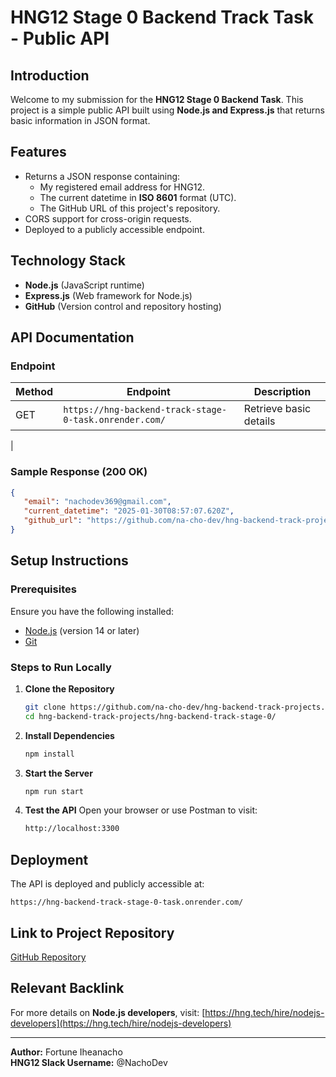 # HNG12 Stage 0 Backend Track Task - Public API

## Introduction

Welcome to my submission for the **HNG12 Stage 0 Backend Task**. This project is a simple public API built using **Node.js and Express.js** that returns basic information in JSON format.

## Features

- Returns a JSON response containing:
  - My registered email address for HNG12.
  - The current datetime in **ISO 8601** format (UTC).
  - The GitHub URL of this project's repository.
- CORS support for cross-origin requests.
- Deployed to a publicly accessible endpoint.

## Technology Stack

- **Node.js** (JavaScript runtime)
- **Express.js** (Web framework for Node.js)
- **GitHub** (Version control and repository hosting)

## API Documentation

### Endpoint
| Method    | Endpoint                                               | Description            |
| ------    | ------------------------------------------------------ | ---------------------- |
| GET       | `https://hng-backend-track-stage-0-task.onrender.com/` | Retrieve basic details |
|

### Sample Response (200 OK)

```json
{
   "email": "nachodev369@gmail.com",
   "current_datetime": "2025-01-30T08:57:07.620Z",
   "github_url": "https://github.com/na-cho-dev/hng-backend-track-projects"
}
```

## Setup Instructions

### Prerequisites

Ensure you have the following installed:

- [Node.js](https://nodejs.org/) (version 14 or later)
- [Git](https://git-scm.com/)

### Steps to Run Locally

1. **Clone the Repository**
   ```sh
   git clone https://github.com/na-cho-dev/hng-backend-track-projects.git
   cd hng-backend-track-projects/hng-backend-track-stage-0/
   ```
2. **Install Dependencies**
   ```sh
   npm install
   ```
3. **Start the Server**
   ```sh
   npm run start
   ```
4. **Test the API**
   Open your browser or use Postman to visit:
   ```sh
   http://localhost:3300
   ```

## Deployment

The API is deployed and publicly accessible at:

```
https://hng-backend-track-stage-0-task.onrender.com/
```

## Link to Project Repository

[GitHub Repository]("https://github.com/na-cho-dev/hng-backend-track-projects)

## Relevant Backlink

For more details on **Node.js developers**, visit:
[https://hng.tech/hire/nodejs-developers](https://hng.tech/hire/nodejs-developers)

---

**Author:** Fortune Iheanacho  
**HNG12 Slack Username:** @NachoDev
